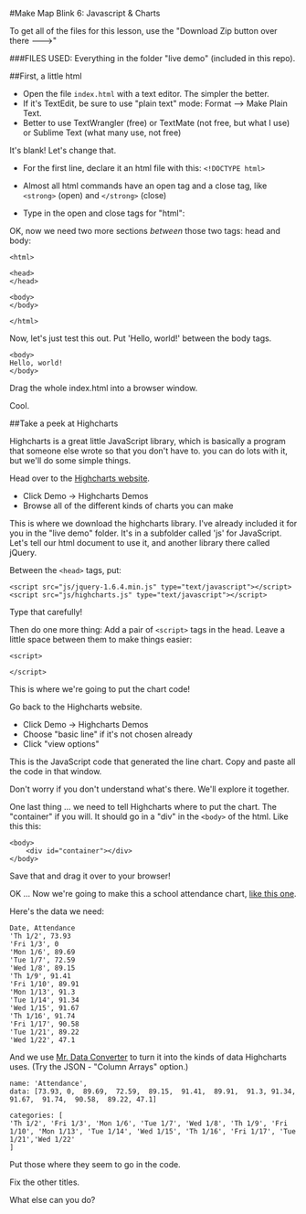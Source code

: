 #Make Map Blink 6: Javascript & Charts

To get all of the files for this lesson, use the "Download Zip button over there --->"

###FILES USED: 
Everything in the folder "live demo" (included in this repo).

##First, a little html

- Open the file `index.html` with a text editor. The simpler the better. 
- If it's TextEdit, be sure to use "plain text" mode: Format --> Make Plain Text.
- Better to use TextWrangler (free) or TextMate (not free, but what I use) or Sublime Text (what many use, not free)

It's blank! Let's change that.

- For the first line, declare it an html file with this: `<!DOCTYPE html>`
- Almost all html commands have an open tag and a close tag, like `<strong>` (open) and `</strong>` (close)
- Type in the open and close tags for "html":

	<html>
	</html>
	
OK, now we need two more sections *between* those two tags: head and body:

	<html>
	
	<head>
	</head>
	
	<body>
	</body>
	
	</html>
	
Now, let's just test this out. Put 'Hello, world!' between the body tags.

	<body>
	Hello, world!
	</body>
	
Drag the whole index.html into a browser window.

Cool.

##Take a peek at Highcharts

Highcharts is a great little JavaScript library, which is basically a program that someone else wrote so that you don't have to. you can do lots with it, but we'll do some simple things.

Head over to the [Highcharts website](http://highcharts.com).

- Click Demo -> Highcharts Demos
- Browse all of the different kinds of charts you can make

This is where we download the highcharts library. I've already included it for you in the "live demo" folder. It's in a subfolder called 'js' for JavaScript. Let's tell our html document to use it, and another library there called jQuery.

Between the `<head>` tags, put:
	
	<script src="js/jquery-1.6.4.min.js" type="text/javascript"></script>
	<script src="js/highcharts.js" type="text/javascript"></script>
	
Type that carefully!

Then do one more thing: Add a pair of `<script>` tags in the head. Leave a little space between them to make things easier:
	
	<script>
	
	</script>
	
This is where we're going to put the chart code!

Go back to the Highcharts website.

- Click Demo -> Highcharts Demos
- Choose "basic line" if it's not chosen already
- Click "view options"

This is the JavaScript code that generated the line chart. Copy and paste all the code in that window.

Don't worry if you don't understand what's there. We'll explore it together.

One last thing ... we need to tell Highcharts where to put the chart. The "container" if you will. It should go in a "div" in the `<body>` of the html. Like this this:
	
	<body>
		<div id="container"></div>
	</body>
	
Save that and drag it over to your browser!

OK ... Now we're going to make this a school attendance chart, [like this one](http://project.wnyc.org/jan-school-attendance/). 

Here's the data we need:

	Date, Attendance
	'Th 1/2', 73.93
	'Fri 1/3', 0
	'Mon 1/6', 89.69
	'Tue 1/7', 72.59
	'Wed 1/8', 89.15
	'Th 1/9', 91.41
	'Fri 1/10', 89.91
	'Mon 1/13', 91.3
	'Tue 1/14', 91.34
	'Wed 1/15', 91.67
	'Th 1/16', 91.74
	'Fri 1/17', 90.58
	'Tue 1/21', 89.22
	'Wed 1/22', 47.1

And we use [Mr. Data Converter](http://shancarter.github.io/mr-data-converter/) to turn it into the kinds of data Highcharts uses. (Try the JSON - "Column Arrays" option.)

	name: 'Attendance',
	data: [73.93, 0,  89.69,  72.59,  89.15,  91.41,  89.91,  91.3, 91.34,  91.67,  91.74,  90.58,  89.22, 47.1]

	categories: [
	'Th 1/2', 'Fri 1/3', 'Mon 1/6', 'Tue 1/7', 'Wed 1/8', 'Th 1/9', 'Fri 1/10', 'Mon 1/13', 'Tue 1/14', 'Wed 1/15', 'Th 1/16', 'Fri 1/17', 'Tue 1/21','Wed 1/22'
	]
	
Put those where they seem to go in the code.

Fix the other titles. 

What else can you do?



